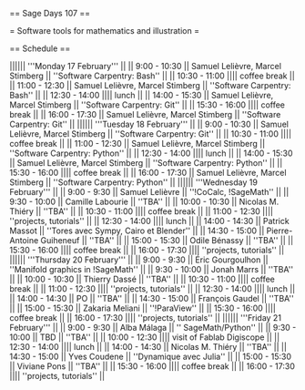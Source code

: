 == Sage Days 107 ==

= Software tools for mathematics and illustration =

== Schedule ==

|||||| '''Monday 17 February''' ||
|| 9:00 - 10:30 || Samuel Lelièvre, Marcel Stimberg || ''Software Carpentry: Bash'' ||
|| 10:30 - 11:00 |||| coffee break ||
|| 11:00 - 12:30 || Samuel Lelièvre, Marcel Stimberg || ''Software Carpentry: Bash'' ||
|| 12:30 - 14:00 |||| lunch ||
|| 14:00 - 15:30 || Samuel Lelièvre, Marcel Stimberg || ''Software Carpentry: Git'' ||
|| 15:30 - 16:00 |||| coffee break ||
|| 16:00 - 17:30 || Samuel Lelièvre, Marcel Stimberg || ''Software Carpentry: Git'' ||
|||||| '''Tuesday 18 February''' ||
|| 9:00 - 10:30 || Samuel Lelièvre, Marcel Stimberg || ''Software Carpentry: Git'' ||
|| 10:30 - 11:00 |||| coffee break ||
|| 11:00 - 12:30 || Samuel Lelièvre, Marcel Stimberg || ''Software Carpentry: Python'' ||
|| 12:30 - 14:00 |||| lunch ||
|| 14:00 - 15:30 || Samuel Lelièvre, Marcel Stimberg || ''Software Carpentry: Python'' ||
|| 15:30 - 16:00 |||| coffee break ||
|| 16:00 - 17:30 || Samuel Lelièvre, Marcel Stimberg || ''Software Carpentry: Python'' ||
|||||| '''Wednesday 19 February''' ||
|| 9:00 - 9:30 || Samuel Lelièvre || ''!CoCalc, !SageMath'' ||
|| 9:30 - 10:00 || Camille Labourie || ''TBA'' ||
|| 10:00 - 10:30 || Nicolas M. Thiéry  || ''TBA'' ||
|| 10:30 - 11:00 |||| coffee break ||
|| 11:00 - 12:30 |||| ''projects, tutorials'' ||
|| 12:30 - 14:00 |||| lunch ||
|| 14:00 - 14:30 || Patrick Massot || ''Tores avec Sympy, Cairo et Blender'' ||
|| 14:30 - 15:00 || Pierre-Antoine Guiheneuf || ''TBA'' ||
|| 15:00 - 15:30 || Odile Bénassy || ''TBA'' ||
|| 15:30 - 16:00 |||| coffee break ||
|| 16:00 - 17:30 |||| ''projects, tutorials'' ||
|||||| '''Thursday 20 February''' ||
|| 9:00 - 9:30 || Éric Gourgoulhon || ''Manifold graphics in !SageMath'' ||
|| 9:30 - 10:00 || Jonah Marrs || ''TBA'' ||
|| 10:00 - 10:30 || Thierry Dassé || ''TBA'' ||
|| 10:30 - 11:00 |||| coffee break ||
|| 11:00 - 12:30 |||| ''projects, tutorials'' ||
|| 12:30 - 14:00 |||| lunch ||
|| 14:00 - 14:30 || PO || ''TBA'' ||
|| 14:30 - 15:00 || François Gaudel  || ''TBA'' ||
|| 15:00 - 15:30 || Zakaria Meliani || ''!ParaView'' ||
|| 15:30 - 16:00 |||| coffee break ||
|| 16:00 - 17:30 |||| ''projects, tutorials'' ||
|||||| '''Friday 21 February''' ||
|| 9:00 - 9:30 || Alba Málaga || '' SageMath/Python'' ||
|| 9:30 - 10:00 || TBD || ''TBA'' ||
|| 10:00 - 12:30 |||| visit of Fablab Digiscope ||
|| 12:30 - 14:00 |||| lunch ||
|| 14:00 - 14:30 || Nicolas M. Thiéry || ''TBA'' ||
|| 14:30 - 15:00 || Yves Coudene || ''Dynamique avec Julia'' ||
|| 15:00 - 15:30 || Viviane Pons || ''TBA'' ||
|| 15:30 - 16:00 |||| coffee break ||
|| 16:00 - 17:30 |||| ''projects, tutorials'' ||
